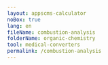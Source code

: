 ```yaml
---
layout: appscms-calculator
noBox: true
lang: en
fileName: combustion-analysis
folderName: organic-chemistry
tool: medical-converters
permalink: /combustion-analysis
---
```

